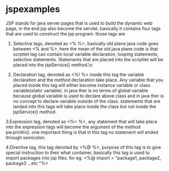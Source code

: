 # jspexamples

JSP stands for java server pages that is used to build the dynamic web page, in the end jsp also become the servlet.
basically it contains four tags that are used to construct the jsp program. 
those tags are 
1. Selective tags, denoted as <% %>, basically old plane java code goes between <% and %>. here the mean of the old java plane code is that
scrptlet tag can contain local variable declaration, looping statements, selective statements. Statements that are placed into the scriptlet
will be placed into the jspService() method.\n

2. Declaration tag, denoted as <%! %> inside this tag the variable declaration and the method declaration take place. Any variable that you
placed inside this tag will either become instance variable or class variable(static variable). in java ther is no terms of global variable
because global variable is used to declare above class and in java ther is no concept to declare variable outside of the class. statements
that are landed into this tags will take place inside the class but not inside the jspService() method.

3.Expression tag, denoted as <%= %>, any statement that will take place into the expression tags will become the argument of the method
pw.println(). one important thing is that in this tag no statement will ended through semicolon.

4.Directive tag, this tag denoted by <%@ %>, purpose of this tag is to give special instruction to their what container, basically this tag
is used to import packages into jsp files. for eg. <%@ import = "package1, package2, package3 ...etc "%>
